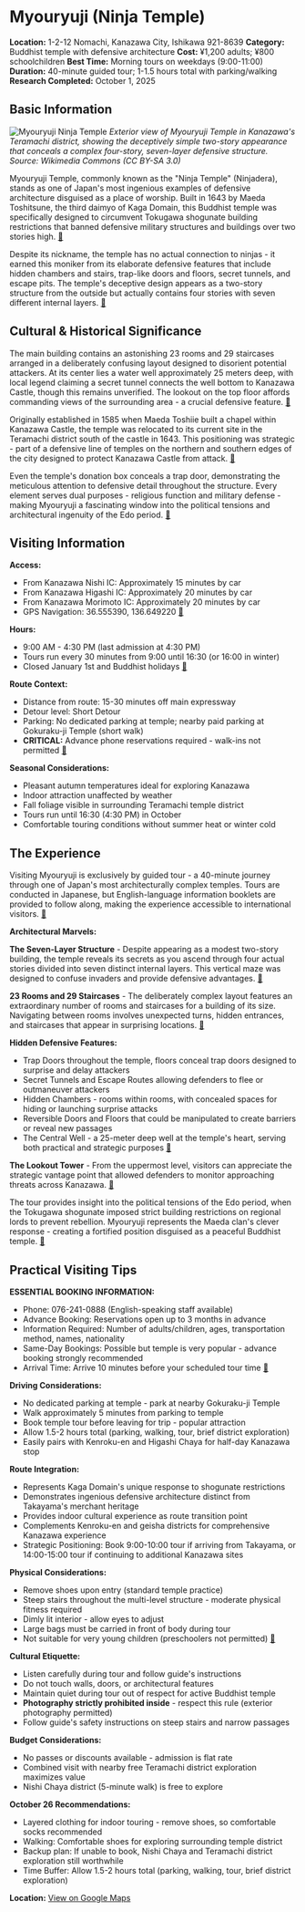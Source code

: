 # Myouryuji (Ninja Temple)

**Location:** 1-2-12 Nomachi, Kanazawa City, Ishikawa 921-8639
**Category:** Buddhist temple with defensive architecture
**Cost:** ¥1,200 adults; ¥800 schoolchildren
**Best Time:** Morning tours on weekdays (9:00-11:00)
**Duration:** 40-minute guided tour; 1-1.5 hours total with parking/walking
**Research Completed:** October 1, 2025

## Basic Information

![Myouryuji Ninja Temple](https://upload.wikimedia.org/wikipedia/commons/6/63/Myoryuji_1.jpg)
*Exterior view of Myouryuji Temple in Kanazawa's Teramachi district, showing the deceptively simple two-story appearance that conceals a complex four-story, seven-layer defensive structure. Source: Wikimedia Commons (CC BY-SA 3.0)*

Myouryuji Temple, commonly known as the "Ninja Temple" (Ninjadera), stands as one of Japan's most ingenious examples of defensive architecture disguised as a place of worship. Built in 1643 by Maeda Toshitsune, the third daimyo of Kaga Domain, this Buddhist temple was specifically designed to circumvent Tokugawa shogunate building restrictions that banned defensive military structures and buildings over two stories high. [🔗](https://en.wikipedia.org/wikipedia/Myōryū-ji)

Despite its nickname, the temple has no actual connection to ninjas - it earned this moniker from its elaborate defensive features that include hidden chambers and stairs, trap-like doors and floors, secret tunnels, and escape pits. The temple's deceptive design appears as a two-story structure from the outside but actually contains four stories with seven different internal layers. [🔗](https://www.japan-guide.com/e/e4205.html)

## Cultural & Historical Significance

The main building contains an astonishing 23 rooms and 29 staircases arranged in a deliberately confusing layout designed to disorient potential attackers. At its center lies a water well approximately 25 meters deep, with local legend claiming a secret tunnel connects the well bottom to Kanazawa Castle, though this remains unverified. The lookout on the top floor affords commanding views of the surrounding area - a crucial defensive feature. [🔗](https://visitkanazawa.jp/en/attractions/detail_50022.html)

Originally established in 1585 when Maeda Toshiie built a chapel within Kanazawa Castle, the temple was relocated to its current site in the Teramachi district south of the castle in 1643. This positioning was strategic - part of a defensive line of temples on the northern and southern edges of the city designed to protect Kanazawa Castle from attack. [🔗](https://www.ishikawatravel.jp/en/spots/myoryuji-temple/)

Even the temple's donation box conceals a trap door, demonstrating the meticulous attention to defensive detail throughout the structure. Every element serves dual purposes - religious function and military defense - making Myouryuji a fascinating window into the political tensions and architectural ingenuity of the Edo period. [🔗](https://www.kanazawastation.com/myoryuji-the-ninja-temple/)

## Visiting Information

**Access:**
- From Kanazawa Nishi IC: Approximately 15 minutes by car
- From Kanazawa Higashi IC: Approximately 20 minutes by car
- From Kanazawa Morimoto IC: Approximately 20 minutes by car
- GPS Navigation: 36.555390, 136.649220 [🔗](https://visitkanazawa.jp/en/spot/detail_50022.html)

**Hours:**
- 9:00 AM - 4:30 PM (last admission at 4:30 PM)
- Tours run every 30 minutes from 9:00 until 16:30 (or 16:00 in winter)
- Closed January 1st and Buddhist holidays [🔗](https://www.japan-guide.com/e/e4205.html)

**Route Context:**
- Distance from route: 15-30 minutes off main expressway
- Detour level: Short Detour
- Parking: No dedicated parking at temple; nearby paid parking at Gokuraku-ji Temple (short walk)
- **CRITICAL:** Advance phone reservations required - walk-ins not permitted [🔗](https://visitkanazawa.jp/en/attractions/detail_50022.html)

**Seasonal Considerations:**
- Pleasant autumn temperatures ideal for exploring Kanazawa
- Indoor attraction unaffected by weather
- Fall foliage visible in surrounding Teramachi temple district
- Tours run until 16:30 (4:30 PM) in October
- Comfortable touring conditions without summer heat or winter cold

## The Experience

Visiting Myouryuji is exclusively by guided tour - a 40-minute journey through one of Japan's most architecturally complex temples. Tours are conducted in Japanese, but English-language information booklets are provided to follow along, making the experience accessible to international visitors. [🔗](https://www.insidejapantours.com/blog/2017/03/07/visit-kanazawa-ninja-temple/)

**Architectural Marvels:**

**The Seven-Layer Structure** - Despite appearing as a modest two-story building, the temple reveals its secrets as you ascend through four actual stories divided into seven distinct internal layers. This vertical maze was designed to confuse invaders and provide defensive advantages. [🔗](https://en.wikipedia.org/wikipedia/Myōryū-ji)

**23 Rooms and 29 Staircases** - The deliberately complex layout features an extraordinary number of rooms and staircases for a building of its size. Navigating between rooms involves unexpected turns, hidden entrances, and staircases that appear in surprising locations. [🔗](https://www.familyodyssey.rocks/adventures/sneaking-around-the-myoryuji-myoryu-ji-ninja-temple-kanazawa/)

**Hidden Defensive Features:**
- Trap Doors throughout the temple, floors conceal trap doors designed to surprise and delay attackers
- Secret Tunnels and Escape Routes allowing defenders to flee or outmaneuver attackers
- Hidden Chambers - rooms within rooms, with concealed spaces for hiding or launching surprise attacks
- Reversible Doors and Floors that could be manipulated to create barriers or reveal new passages
- The Central Well - a 25-meter deep well at the temple's heart, serving both practical and strategic purposes [🔗](https://www.kanazawastation.com/myoryuji-the-ninja-temple/)

**The Lookout Tower** - From the uppermost level, visitors can appreciate the strategic vantage point that allowed defenders to monitor approaching threats across Kanazawa. [🔗](https://en.wikipedia.org/wikipedia/Myōryū-ji)

The tour provides insight into the political tensions of the Edo period, when the Tokugawa shogunate imposed strict building restrictions on regional lords to prevent rebellion. Myouryuji represents the Maeda clan's clever response - creating a fortified position disguised as a peaceful Buddhist temple. [🔗](https://www.ishikawatravel.jp/en/spots/myoryuji-temple/)

## Practical Visiting Tips

**ESSENTIAL BOOKING INFORMATION:**
- Phone: 076-241-0888 (English-speaking staff available)
- Advance Booking: Reservations open up to 3 months in advance
- Information Required: Number of adults/children, ages, transportation method, names, nationality
- Same-Day Bookings: Possible but temple is very popular - advance booking strongly recommended
- Arrival Time: Arrive 10 minutes before your scheduled tour time [🔗](https://www.japan-guide.com/e/e4205.html)

**Driving Considerations:**
- No dedicated parking at temple - park at nearby Gokuraku-ji Temple
- Walk approximately 5 minutes from parking to temple
- Book temple tour before leaving for trip - popular attraction
- Allow 1.5-2 hours total (parking, walking, tour, brief district exploration)
- Easily pairs with Kenroku-en and Higashi Chaya for half-day Kanazawa stop

**Route Integration:**
- Represents Kaga Domain's unique response to shogunate restrictions
- Demonstrates ingenious defensive architecture distinct from Takayama's merchant heritage
- Provides indoor cultural experience as route transition point
- Complements Kenroku-en and geisha districts for comprehensive Kanazawa experience
- Strategic Positioning: Book 9:00-10:00 tour if arriving from Takayama, or 14:00-15:00 tour if continuing to additional Kanazawa sites

**Physical Considerations:**
- Remove shoes upon entry (standard temple practice)
- Steep stairs throughout the multi-level structure - moderate physical fitness required
- Dimly lit interior - allow eyes to adjust
- Large bags must be carried in front of body during tour
- Not suitable for very young children (preschoolers not permitted) [🔗](https://wanderlog.com/place/details/5589/myouryuji-ninja-temple)

**Cultural Etiquette:**
- Listen carefully during tour and follow guide's instructions
- Do not touch walls, doors, or architectural features
- Maintain quiet during tour out of respect for active Buddhist temple
- **Photography strictly prohibited inside** - respect this rule (exterior photography permitted)
- Follow guide's safety instructions on steep stairs and narrow passages

**Budget Considerations:**
- No passes or discounts available - admission is flat rate
- Combined visit with nearby free Teramachi district exploration maximizes value
- Nishi Chaya district (5-minute walk) is free to explore

**October 26 Recommendations:**
- Layered clothing for indoor touring - remove shoes, so comfortable socks recommended
- Walking: Comfortable shoes for exploring surrounding temple district
- Backup plan: If unable to book, Nishi Chaya and Teramachi district exploration still worthwhile
- Time Buffer: Allow 1.5-2 hours total (parking, walking, tour, brief district exploration)

**Location:** [View on Google Maps](https://maps.google.com/maps?q=36.555390,136.649220)
